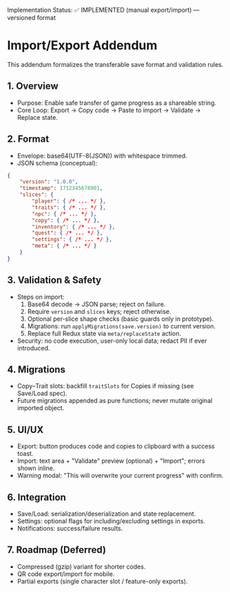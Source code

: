 Implementation Status: ✅ IMPLEMENTED (manual export/import) — versioned format

# Import/Export Addendum

This addendum formalizes the transferable save format and validation rules.

## 1. Overview
- Purpose: Enable safe transfer of game progress as a shareable string.
- Core Loop: Export → Copy code → Paste to import → Validate → Replace state.

## 2. Format
- Envelope: base64(UTF-8(JSON)) with whitespace trimmed.
- JSON schema (conceptual):
```json
{
	"version": "1.0.0",
	"timestamp": 1712345678901,
	"slices": {
		"player": { /* ... */ },
		"traits": { /* ... */ },
		"npc": { /* ... */ },
		"copy": { /* ... */ },
		"inventory": { /* ... */ },
		"quest": { /* ... */ },
		"settings": { /* ... */ },
		"meta": { /* ... */ }
	}
}
```

## 3. Validation & Safety
- Steps on import:
	1) Base64 decode → JSON parse; reject on failure.
	2) Require `version` and `slices` keys; reject otherwise.
	3) Optional per-slice shape checks (basic guards only in prototype).
	4) Migrations: run `applyMigrations(save.version)` to current version.
	5) Replace full Redux state via `meta/replaceState` action.
- Security: no code execution, user-only local data; redact PII if ever introduced.

## 4. Migrations
- Copy–Trait slots: backfill `traitSlots` for Copies if missing (see Save/Load spec).
- Future migrations appended as pure functions; never mutate original imported object.

## 5. UI/UX
- Export: button produces code and copies to clipboard with a success toast.
- Import: text area + "Validate" preview (optional) + "Import"; errors shown inline.
- Warning modal: "This will overwrite your current progress" with confirm.

## 6. Integration
- Save/Load: serialization/deserialization and state replacement.
- Settings: optional flags for including/excluding settings in exports.
- Notifications: success/failure results.

## 7. Roadmap (Deferred)
- Compressed (gzip) variant for shorter codes.
- QR code export/import for mobile.
- Partial exports (single character slot / feature-only exports).
